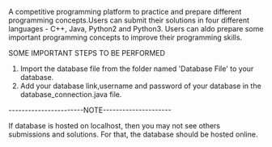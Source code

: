 
A competitive programming platform to practice and prepare different programming concepts.Users can submit their solutions in four different languages - C++, Java, Python2 and Python3. Users can aldo prepare some important programming concepts to improve their programming skills.


SOME IMPORTANT STEPS TO BE PERFORMED

1) Import the database file from the folder named 'Database File' to your database.
2) Add your database link,username and password of your database in the database_connection.java file.



-----------------------NOTE---------------------

If database is hosted on localhost, then you may not see others submissions and solutions. For that, the database should be hosted online.      

